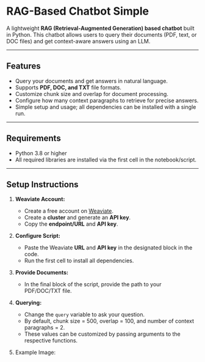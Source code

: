 # RAG-Based Chatbot Simple

A lightweight **RAG (Retrieval-Augmented Generation) based chatbot** built in Python. This chatbot allows users to query their documents (PDF, text, or DOC files) and get context-aware answers using an LLM.  

---

## Features

- Query your documents and get answers in natural language.  
- Supports **PDF, DOC, and TXT** file formats.  
- Customize chunk size and overlap for document processing.  
- Configure how many context paragraphs to retrieve for precise answers.  
- Simple setup and usage; all dependencies can be installed with a single run.  

---

## Requirements

- Python 3.8 or higher  
- All required libraries are installed via the first cell in the notebook/script.  

---

## Setup Instructions

1. **Weaviate Account:**  
   - Create a free account on [Weaviate](https://weaviate.io/).  
   - Create a **cluster** and generate an **API key**.  
   - Copy the **endpoint/URL** and **API key**.  

2. **Configure Script:**  
   - Paste the Weaviate **URL** and **API key** in the designated block in the code.  
   - Run the first cell to install all dependencies.  

3. **Provide Documents:**  
   - In the final block of the script, provide the path to your PDF/DOC/TXT file.  

4. **Querying:**  
   - Change the `query` variable to ask your question.  
   - By default, chunk size = 500, overlap = 100, and number of context paragraphs = 2.  
   - These values can be customized by passing arguments to the respective functions.  

5. Example Image:
